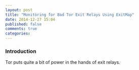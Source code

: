 ```yaml
---
layout: post
title: "Monitoring for Bad Tor Exit Relays Using ExitMap"
date: 2014-12-27 15:04
published: false
comments: true
categories:
---
```


### Introduction
Tor puts quite a bit of power in the hands of exit relays. 
